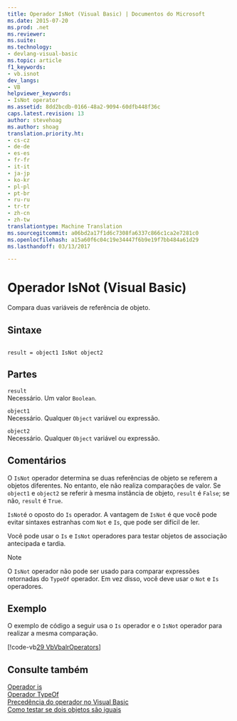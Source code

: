 ```yaml
---
title: Operador IsNot (Visual Basic) | Documentos do Microsoft
ms.date: 2015-07-20
ms.prod: .net
ms.reviewer: 
ms.suite: 
ms.technology:
- devlang-visual-basic
ms.topic: article
f1_keywords:
- vb.isnot
dev_langs:
- VB
helpviewer_keywords:
- IsNot operator
ms.assetid: 8dd2bcdb-0166-48a2-9094-60dfb448f36c
caps.latest.revision: 13
author: stevehoag
ms.author: shoag
translation.priority.ht:
- cs-cz
- de-de
- es-es
- fr-fr
- it-it
- ja-jp
- ko-kr
- pl-pl
- pt-br
- ru-ru
- tr-tr
- zh-cn
- zh-tw
translationtype: Machine Translation
ms.sourcegitcommit: a06bd2a17f1d6c7308fa6337c866c1ca2e7281c0
ms.openlocfilehash: a15a60f6c04c19e34447f6b9e19f7bb484a61d29
ms.lasthandoff: 03/13/2017

---
```

# <a name="isnot-operator-visual-basic"></a>Operador IsNot (Visual Basic)
Compara duas variáveis de referência de objeto.  
  
## <a name="syntax"></a>Sintaxe  
  
```  
  
result = object1 IsNot object2  
```  
  
## <a name="parts"></a>Partes  
 `result`  
 Necessário. Um valor `Boolean`.  
  
 `object1`  
 Necessário. Qualquer `Object` variável ou expressão.  
  
 `object2`  
 Necessário. Qualquer `Object` variável ou expressão.  
  
## <a name="remarks"></a>Comentários  
 O `IsNot` operador determina se duas referências de objeto se referem a objetos diferentes. No entanto, ele não realiza comparações de valor. Se `object1` e `object2` se referir à mesma instância de objeto, `result` é `False`; se não, `result` é `True`.  
  
 `IsNot`é o oposto do `Is` operador. A vantagem de `IsNot` é que você pode evitar sintaxes estranhas com `Not` e `Is`, que pode ser difícil de ler.  
  
 Você pode usar o `Is` e `IsNot` operadores para testar objetos de associação antecipada e tardia.  
  
> [!NOTE]
>  O `IsNot` operador não pode ser usado para comparar expressões retornadas do `TypeOf` operador. Em vez disso, você deve usar o `Not` e `Is` operadores.  
  
## <a name="example"></a>Exemplo  
 O exemplo de código a seguir usa o `Is` operador e o `IsNot` operador para realizar a mesma comparação.  
  
 [!code-vb[29 VbVbalrOperators](../../../visual-basic/language-reference/operators/codesnippet/VisualBasic/isnot-operator_1.vb)]  
  
## <a name="see-also"></a>Consulte também  
 [Operador is](../../../visual-basic/language-reference/operators/is-operator.md)   
 [Operador TypeOf](../../../visual-basic/language-reference/operators/typeof-operator.md)   
 [Precedência do operador no Visual Basic](../../../visual-basic/language-reference/operators/operator-precedence.md)   
 [Como testar se dois objetos são iguais](../../../visual-basic/programming-guide/language-features/operators-and-expressions/how-to-test-whether-two-objects-are-the-same.md)
